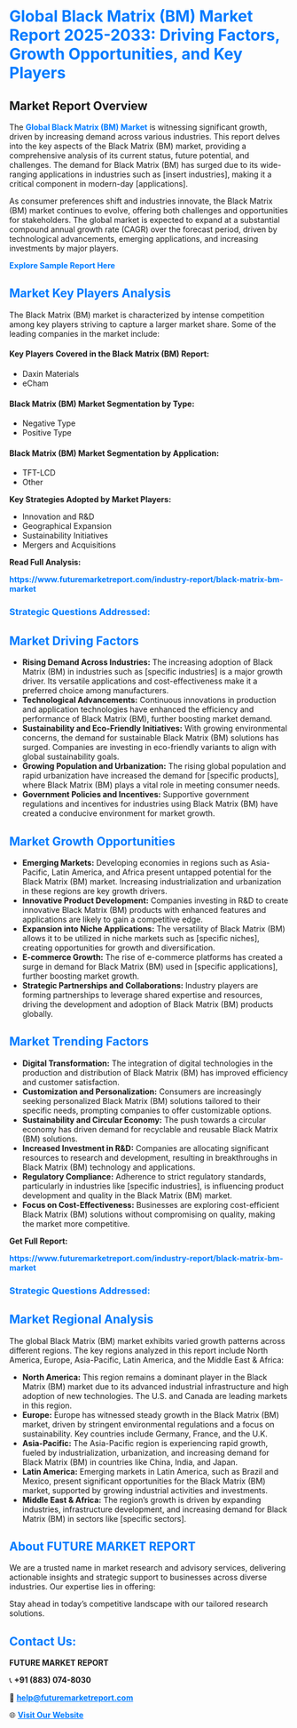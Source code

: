 <h1 style="color: #007BFF;">Global Black Matrix (BM) Market Report 2025-2033: Driving Factors, Growth Opportunities, and Key Players</h1>

<section id="overview">
<h2>Market Report Overview</h2>
<p>The <a href="https://www.futuremarketreport.com/industry-report/black-matrix-bm-market" style="color: #007BFF; text-decoration: none;"><strong>Global Black Matrix (BM) Market</strong></a> is witnessing significant growth, driven by increasing demand across various industries. This report delves into the key aspects of the Black Matrix (BM) market, providing a comprehensive analysis of its current status, future potential, and challenges. The demand for Black Matrix (BM) has surged due to its wide-ranging applications in industries such as [insert industries], making it a critical component in modern-day [applications].</p>
<p>As consumer preferences shift and industries innovate, the Black Matrix (BM) market continues to evolve, offering both challenges and opportunities for stakeholders. The global market is expected to expand at a substantial compound annual growth rate (CAGR) over the forecast period, driven by technological advancements, emerging applications, and increasing investments by major players.</p>
</section>

<section id="overview">
<p><a href="https://www.futuremarketreport.com/request-sample/reportId=36741" style="color: #007BFF; text-decoration: none;"><strong>Explore Sample Report Here</strong></a></p>
</section>

<section id="key-players">
<h2 style="color: #007BFF;">Market Key Players Analysis</h2>
<p>The Black Matrix (BM) market is characterized by intense competition among key players striving to capture a larger market share. Some of the leading companies in the market include:</p>
<h4>Key Players Covered in the Black Matrix (BM) Report:</h4>
<ul><li>Daxin Materials</li><li>eCham</li></ul>
<h4>Black Matrix (BM) Market Segmentation by Type:</h4>
<ul><li>Negative Type</li><li>Positive Type</li></ul>

<h4>Black Matrix (BM) Market Segmentation by Application:</h4>
<ul><li>TFT-LCD</li><li>Other</li></ul>
<p><strong>Key Strategies Adopted by Market Players:</strong></p>
<ul>
<li>Innovation and R&D</li>
<li>Geographical Expansion</li>
<li>Sustainability Initiatives</li>
<li>Mergers and Acquisitions</li>
</ul>
</section>

<section>
<p><strong>Read Full Analysis: </strong></p><a href="https://www.futuremarketreport.com/industry-report/black-matrix-bm-market" style="color: #007BFF; text-decoration: none;"><strong>https://www.futuremarketreport.com/industry-report/black-matrix-bm-market</strong></a>
<h3 style="color: #007BFF;">Strategic Questions Addressed:</h3>
</section>

<section id="driving-factors">
<h2 style="color: #007BFF;">Market Driving Factors</h2>
<ul>
<li><strong>Rising Demand Across Industries:</strong> The increasing adoption of Black Matrix (BM) in industries such as [specific industries] is a major growth driver. Its versatile applications and cost-effectiveness make it a preferred choice among manufacturers.</li>
<li><strong>Technological Advancements:</strong> Continuous innovations in production and application technologies have enhanced the efficiency and performance of Black Matrix (BM), further boosting market demand.</li>
<li><strong>Sustainability and Eco-Friendly Initiatives:</strong> With growing environmental concerns, the demand for sustainable Black Matrix (BM) solutions has surged. Companies are investing in eco-friendly variants to align with global sustainability goals.</li>
<li><strong>Growing Population and Urbanization:</strong> The rising global population and rapid urbanization have increased the demand for [specific products], where Black Matrix (BM) plays a vital role in meeting consumer needs.</li>
<li><strong>Government Policies and Incentives:</strong> Supportive government regulations and incentives for industries using Black Matrix (BM) have created a conducive environment for market growth.</li>
</ul>
</section>

<section id="growth-opportunities">
<h2 style="color: #007BFF;">Market Growth Opportunities</h2>
<ul>
<li><strong>Emerging Markets:</strong> Developing economies in regions such as Asia-Pacific, Latin America, and Africa present untapped potential for the Black Matrix (BM) market. Increasing industrialization and urbanization in these regions are key growth drivers.</li>
<li><strong>Innovative Product Development:</strong> Companies investing in R&D to create innovative Black Matrix (BM) products with enhanced features and applications are likely to gain a competitive edge.</li>
<li><strong>Expansion into Niche Applications:</strong> The versatility of Black Matrix (BM) allows it to be utilized in niche markets such as [specific niches], creating opportunities for growth and diversification.</li>
<li><strong>E-commerce Growth:</strong> The rise of e-commerce platforms has created a surge in demand for Black Matrix (BM) used in [specific applications], further boosting market growth.</li>
<li><strong>Strategic Partnerships and Collaborations:</strong> Industry players are forming partnerships to leverage shared expertise and resources, driving the development and adoption of Black Matrix (BM) products globally.</li>
</ul>
</section>

<section id="trending-factors">
<h2 style="color: #007BFF;">Market Trending Factors</h2>
<ul>
<li><strong>Digital Transformation:</strong> The integration of digital technologies in the production and distribution of Black Matrix (BM) has improved efficiency and customer satisfaction.</li>
<li><strong>Customization and Personalization:</strong> Consumers are increasingly seeking personalized Black Matrix (BM) solutions tailored to their specific needs, prompting companies to offer customizable options.</li>
<li><strong>Sustainability and Circular Economy:</strong> The push towards a circular economy has driven demand for recyclable and reusable Black Matrix (BM) solutions.</li>
<li><strong>Increased Investment in R&D:</strong> Companies are allocating significant resources to research and development, resulting in breakthroughs in Black Matrix (BM) technology and applications.</li>
<li><strong>Regulatory Compliance:</strong> Adherence to strict regulatory standards, particularly in industries like [specific industries], is influencing product development and quality in the Black Matrix (BM) market.</li>
<li><strong>Focus on Cost-Effectiveness:</strong> Businesses are exploring cost-efficient Black Matrix (BM) solutions without compromising on quality, making the market more competitive.</li>
</ul>
</section>

<section>
<p><strong>Get Full Report: </strong></p><a href="https://www.futuremarketreport.com/industry-report/black-matrix-bm-market" style="color: #007BFF; text-decoration: none;"><strong>https://www.futuremarketreport.com/industry-report/black-matrix-bm-market</strong></a>
<h3 style="color: #007BFF;">Strategic Questions Addressed:</h3>
</section>


<section id="regional-analysis">
<h2 style="color: #007BFF;">Market Regional Analysis</h2>
<p>The global Black Matrix (BM) market exhibits varied growth patterns across different regions. The key regions analyzed in this report include North America, Europe, Asia-Pacific, Latin America, and the Middle East & Africa:</p>
<ul>
<li><strong>North America:</strong> This region remains a dominant player in the Black Matrix (BM) market due to its advanced industrial infrastructure and high adoption of new technologies. The U.S. and Canada are leading markets in this region.</li>
<li><strong>Europe:</strong> Europe has witnessed steady growth in the Black Matrix (BM) market, driven by stringent environmental regulations and a focus on sustainability. Key countries include Germany, France, and the U.K.</li>
<li><strong>Asia-Pacific:</strong> The Asia-Pacific region is experiencing rapid growth, fueled by industrialization, urbanization, and increasing demand for Black Matrix (BM) in countries like China, India, and Japan.</li>
<li><strong>Latin America:</strong> Emerging markets in Latin America, such as Brazil and Mexico, present significant opportunities for the Black Matrix (BM) market, supported by growing industrial activities and investments.</li>
<li><strong>Middle East & Africa:</strong> The region’s growth is driven by expanding industries, infrastructure development, and increasing demand for Black Matrix (BM) in sectors like [specific sectors].</li>
</ul>
</section>

<footer>
<h2 style="color: #007BFF;">About FUTURE MARKET REPORT</h2>
<p>We are a trusted name in market research and advisory services, delivering actionable insights and strategic support to businesses across diverse industries. Our expertise lies in offering:</p>

<p>Stay ahead in today’s competitive landscape with our tailored research solutions.</p>

<h2 style="color: #007BFF;">Contact Us:</h2>
<p><strong>FUTURE MARKET REPORT</strong></p>
<p>📞 <strong>+91 (883) 074-8030</strong></p>
<p>📧 <strong><a href="mailto:help@futuremarketreport.com" style="color: #007BFF;">help@futuremarketreport.com</a></strong></p>
<p>🌐 <strong><a href="https://www.futuremarketreport.com/" style="color: #007BFF;">Visit Our Website</a></strong></p>
</footer>